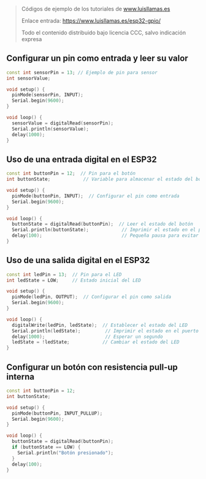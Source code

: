 > Códigos de ejemplo de los tutoriales de www.luisllamas.es
>
> Enlace entrada: https://www.luisllamas.es/esp32-gpio/
>
> Todo el contenido distribuido bajo licencia CCC, salvo indicación expresa

## Configurar un pin como entrada y leer su valor
```cpp
const int sensorPin = 13; // Ejemplo de pin para sensor
int sensorValue;

void setup() {
  pinMode(sensorPin, INPUT);
  Serial.begin(9600);
}

void loop() {
  sensorValue = digitalRead(sensorPin);
  Serial.println(sensorValue);
  delay(1000);
}
```


## Uso de una entrada digital en el ESP32
```cpp
const int buttonPin = 12;  // Pin para el botón
int buttonState;            // Variable para almacenar el estado del botón

void setup() {
  pinMode(buttonPin, INPUT);  // Configurar el pin como entrada
  Serial.begin(9600);
}

void loop() {
  buttonState = digitalRead(buttonPin);  // Leer el estado del botón
  Serial.println(buttonState);            // Imprimir el estado en el puerto serie
  delay(100);                             // Pequeña pausa para evitar lecturas erráticas
}
```


## Uso de una salida digital en el ESP32
```cpp
const int ledPin = 13;  // Pin para el LED
int ledState = LOW;     // Estado inicial del LED

void setup() {
  pinMode(ledPin, OUTPUT);  // Configurar el pin como salida
  Serial.begin(9600);
}

void loop() {
  digitalWrite(ledPin, ledState);  // Establecer el estado del LED
  Serial.println(ledState);         // Imprimir el estado en el puerto serie
  delay(1000);                      // Esperar un segundo
  ledState = !ledState;            // Cambiar el estado del LED
}
```


## Configurar un botón con resistencia pull-up interna
```cpp
const int buttonPin = 12;
int buttonState;

void setup() {
  pinMode(buttonPin, INPUT_PULLUP);
  Serial.begin(9600);
}

void loop() {
  buttonState = digitalRead(buttonPin);
  if (buttonState == LOW) {
    Serial.println("Botón presionado");
  }
  delay(100);
}
```


